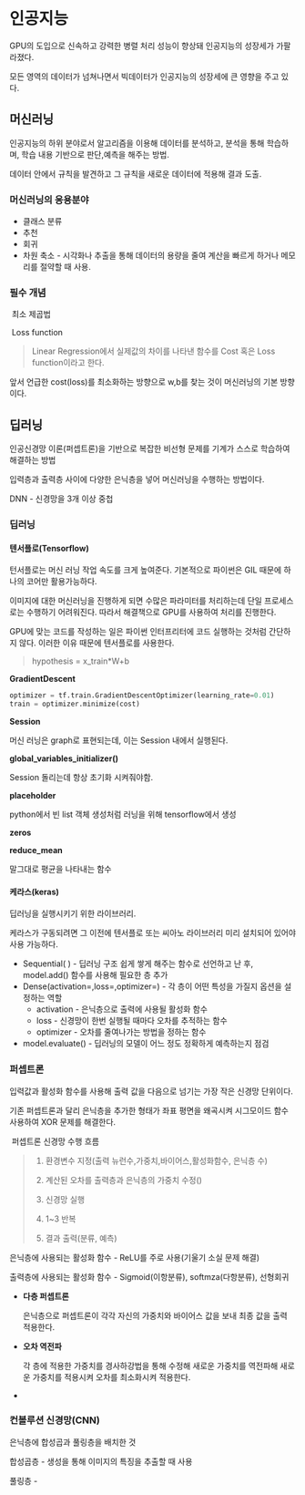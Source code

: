 #  **인공지능**

GPU의 도입으로 신속하고 강력한 병렬 처리 성능이 향상돼 인공지능의 성장세가 가팔라졌다.

모든 영역의 데이터가 넘쳐나면서 빅데이터가 인공지능의 성장세에 큰 영향을 주고 있다.

## **머신러닝**

인공지능의 하위 분야로서 알고리즘을 이용해 데이터를 분석하고, 분석을 통해 학습하며, 학습 내용 기반으로 판단,예측을 해주는 방법.

데이터 안에서 규칙을 발견하고 그 규칙을 새로운 데이터에 적용해 결과 도출.

### 머신러닝의 응용분야

* 클래스 분류
* 추천
* 회귀
* 차원 축소 - 시각화나 추출을 통해 데이터의 용량을 줄여 계산을 빠르게 하거나 메모리를 절약할 때 사용.

### 필수 개념

​	최소 제곱법

> 

​	Loss function

> Linear Regression에서 실제값의 차이를 나타낸 함수를 Cost 혹은 Loss function이라고 한다.

앞서 언급한 cost(loss)를 최소화하는 방향으로 w,b를 찾는 것이 머신러닝의 기본 방향이다.

## 딥러닝



인공신경망 이론(퍼셉트론)을 기반으로 복잡한 비선형 문제를 기계가 스스로 학습하여 해결하는 방법

입력층과 출력층 사이에 다양한 은닉층을 넣어 머신러닝을 수행하는 방법이다.

DNN - 신경망을 3개 이상 중첩

### 딥러닝

#### **텐서플로(Tensorflow)**

턴서플로는 머신 러닝 작업 속도를 크게 높여준다. 기본적으로 파이썬은 GIL 때문에 하나의 코어만 활용가능하다. 

 이미지에 대한 머신러닝을 진행하게 되면 수많은 파라미터를 처리하는데 단일 프로세스로는 수행하기 어려워진다.  따라서 해결책으로 GPU를 사용하여 처리를 진행한다.

GPU에 맞는 코드를 작성하는 일은 파이썬 인터프리터에 코드 실행하는 것처럼 간단하지 않다. 이러한 이유 때문에 텐서플로를 사용한다.

> hypothesis = x_train*W+b

**GradientDescent**

```python
optimizer = tf.train.GradientDescentOptimizer(learning_rate=0.01)
train = optimizer.minimize(cost)
```

**Session**

머신 러닝은 graph로 표현되는데, 이는 Session 내에서 실행된다. 

**global_variables_initializer()**

Session 돌리는데 항상 초기화 시켜줘야함.

 **placeholder**

python에서 빈 list 객체 생성처럼 러닝을 위해 tensorflow에서 생성

**zeros**



**reduce_mean**

말그대로 평균을 나타내는 함수



#### **케라스(keras)**

딥러닝을 실행시키기 위한 라이브러리.

케라스가 구동되려면 그 이전에 텐서플로 또는 씨아노 라이브러리 미리 설치되어 있어야 사용 가능하다.

* Sequential( ) - 딥러닝 구조 쉽게 쌓게 해주는 함수로 선언하고 난 후, model.add() 함수를 사용해 필요한 층 추가
* Dense(activation=,loss=,optimizer=) - 각 층이 어떤 특성을 가질지 옵션을 설정하는 역할
  * activation -  은닉층으로 출력에 사용될 활성화 함수
  * loss -  신경망이 한번 실행될 때마다 오차를 추적하는 함수
  * optimizer -  오차를 줄여나가는 방법을 정하는 함수
* model.evaluate() - 딥러닝의 모델이 어느 정도 정확하게 예측하는지 점검

### **퍼셉트론**

입력값과 활성화 함수를 사용해 출력 값을 다음으로 넘기는 가장 작은 신경망 단위이다.

기존 퍼셉트론과 달리 은닉층을 추가한 형태가 좌표 평면을 왜곡시켜 시그모이드 함수 사용하여 XOR 문제를 해결한다.

​	퍼셉트론 신경망 수행 흐름

> 1. 환경변수 지정(출력 뉴런수,가중치,바이어스,활성화함수, 은닉층 수) 
>
> 2. 계산된 오차를 출력층과 은닉층의 가중치 수정()
> 3. 신경망 실행
> 4. 1~3 반복
> 5. 결과 출력(분류, 예측)

은닉층에 사용되는 활성화 함수 - ReLU를 주로 사용(기울기 소실 문제 해결)

출력층에 사용되는 활성화 함수 - Sigmoid(이항분류), softmza(다항분류), 선형회귀

* **다층 퍼셉트론**

  은닉층으로 퍼셉트론이 각각 자신의 가중치와 바이어스 값을 보내 최종 값을 출력 적용한다.

* **오차 역전파**

  각 층에 적용한 가중치를 경사하강법을 통해 수정해 새로운 가중치를 역전파해 새로운 가중치를 적용시켜 오차를 최소화시켜 적용한다.

* 

### **컨볼루션 신경망(CNN)**

 은닉층에 합성곱과 풀링층을 배치한 것

합성곱층 - 생성을 통해 이미지의 특징을 추출할 때 사용

풀링층 - 